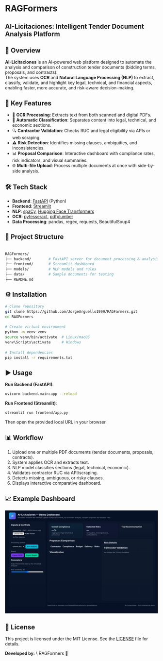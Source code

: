 # RAGFormers 

## AI-Licitaciones: Intelligent Tender Document Analysis Platform

## 📌 Overview
**AI-Licitaciones** is an AI-powered web platform designed to automate the analysis and comparison of construction tender documents (bidding terms, proposals, and contracts).  
The system uses **OCR** and **Natural Language Processing (NLP)** to extract, classify, validate, and highlight key legal, technical, and financial aspects, enabling faster, more accurate, and risk-aware decision-making.

## 🚀 Key Features
- 📄 **OCR Processing**: Extracts text from both scanned and digital PDFs.  
- 🧠 **Automatic Classification**: Separates content into legal, technical, and economic sections.  
- 🔍 **Contractor Validation**: Checks RUC and legal eligibility via APIs or web scraping.  
- ⚠️ **Risk Detection**: Identifies missing clauses, ambiguities, and inconsistencies.  
- 📊 **Proposal Comparison**: Interactive dashboard with compliance rates, risk indicators, and visual summaries.  
- 🌐 **Multi-file Upload**: Process multiple documents at once with side-by-side analysis.

## 🛠 Tech Stack
- **Backend**: [FastAPI](https://fastapi.tiangolo.com/) (Python)  
- **Frontend**: [Streamlit](https://streamlit.io/)  
- **NLP**: [spaCy](https://spacy.io/), [Hugging Face Transformers](https://huggingface.co/)  
- **OCR**: [pytesseract](https://github.com/madmaze/pytesseract), [pdfplumber](https://github.com/jsvine/pdfplumber)  
- **Data Processing**: pandas, regex, requests, BeautifulSoup4  

## 📂 Project Structure
```bash

RAGFormers/
├── backend/        # FastAPI server for document processing & analysis
├── frontend/       # Streamlit dashboard
├── models/         # NLP models and rules
├── data/           # Sample documents for testing
├── README.md

```

## ⚙️ Installation
```bash
# Clone repository
git clone https://github.com/JorgeArguello1999/RAGFarmers.git
cd RAGFormers

# Create virtual environment
python -m venv venv
source venv/bin/activate  # Linux/macOS
venv\Scripts\activate     # Windows

# Install dependencies
pip install -r requirements.txt
````

## ▶️ Usage

**Run Backend (FastAPI)**:

```bash
uvicorn backend.main:app --reload
```

**Run Frontend (Streamlit)**:

```bash
streamlit run frontend/app.py
```

Then open the provided local URL in your browser.

## 📊 Workflow

1. Upload one or multiple PDF documents (tender documents, proposals, contracts).
2. System applies OCR and extracts text.
3. NLP model classifies sections (legal, technical, economic).
4. Validates contractor RUC via API/scraping.
5. Detects missing, ambiguous, or risky clauses.
6. Displays interactive comparative dashboard.

## 📈 Example Dashboard

![Dashboard Preview](docs/dashboard_example.png)

## 📜 License

This project is licensed under the MIT License. See the [LICENSE](LICENSE.md) file for details.


**Developed by:** \ RAGFormers 🚀